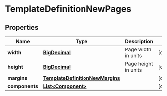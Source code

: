 

# TemplateDefinitionNewPages

## Properties

Name | Type | Description | Notes
------------ | ------------- | ------------- | -------------
**width** | [**BigDecimal**](BigDecimal.md) | Page width in units |  [optional]
**height** | [**BigDecimal**](BigDecimal.md) | Page height in units |  [optional]
**margins** | [**TemplateDefinitionNewMargins**](TemplateDefinitionNewMargins.md) |  |  [optional]
**components** | [**List&lt;Component&gt;**](Component.md) |  |  [optional]



